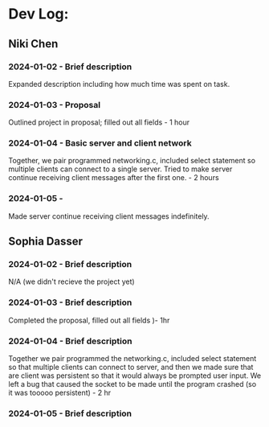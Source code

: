 # Dev Log:

## Niki Chen

### 2024-01-02 - Brief description
Expanded description including how much time was spent on task.

### 2024-01-03 - Proposal
Outlined project in proposal; filled out all fields - 1 hour

### 2024-01-04 - Basic server and client network
Together, we pair programmed networking.c, included select statement so multiple clients can connect to a single server. Tried to make server continue receiving client messages after the first one. - 2 hours

### 2024-01-05 - 
Made server continue receiving client messages indefinitely. 

## Sophia Dasser

### 2024-01-02 - Brief description
N/A (we didn't recieve the project yet)

### 2024-01-03 - Brief description
Completed the proposal, filled out all fields )- 1hr

### 2024-01-04 - Brief description
Together we pair programmed the networking.c, included select statement so that multiple clients can connect to server, and then we made sure that are client was persistent so that it would always be prompted user input. We left a bug that caused the socket to be made until the program crashed (so it was tooooo persistent) - 2 hr

### 2024-01-05 - Brief description



